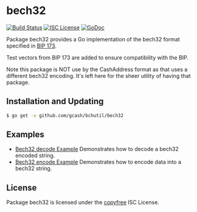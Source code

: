 bech32
==========

[![Build Status](https://github.com/gcash/bchutil/actions/workflows/main.yml/badge.svg?branch=master)](https://github.com/gcash/bchutil/actions/workflows/main.yml)
[![ISC License](http://img.shields.io/badge/license-ISC-blue.svg)](http://copyfree.org)
[![GoDoc](https://godoc.org/github.com/gcash/bchutil/bech32?status.png)](http://godoc.org/github.com/gcash/bchutil/bech32)

Package bech32 provides a Go implementation of the bech32 format specified in
[BIP 173](https://github.com/bitcoin/bips/blob/master/bip-0173.mediawiki).

Test vectors from BIP 173 are added to ensure compatibility with the BIP.

Note this package is NOT use by the CashAddress format as that uses a different bech32 encoding.
It's left here for the sheer utility of having that package.

## Installation and Updating

```bash
$ go get -u github.com/gcash/bchutil/bech32
```

## Examples

* [Bech32 decode Example](http://godoc.org/github.com/gcash/bchutil/bech32#example-Bech32Decode)
  Demonstrates how to decode a bech32 encoded string.
* [Bech32 encode Example](http://godoc.org/github.com/gcash/bchutil/bech32#example-BechEncode)
  Demonstrates how to encode data into a bech32 string.

## License

Package bech32 is licensed under the [copyfree](http://copyfree.org) ISC
License.
